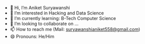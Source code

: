 - 👋 Hi, I’m Aniket Suryawanshi
- 👀 I’m interested in Hacking and Data Science
- 🌱 I’m currently learning: B-Tech Computer Science
- 💞️ I’m looking to collaborate on ...
- 📫 How to reach me (Mail: suryawanshianiket558@gmail.com) 
- 😄 Pronouns: He/Him

<!---
AniketS2003/AniketS2003 is a ✨ special ✨ repository because its `README.md` (this file) appears on your GitHub profile.
You can click the Preview link to take a look at your changes.
--->
